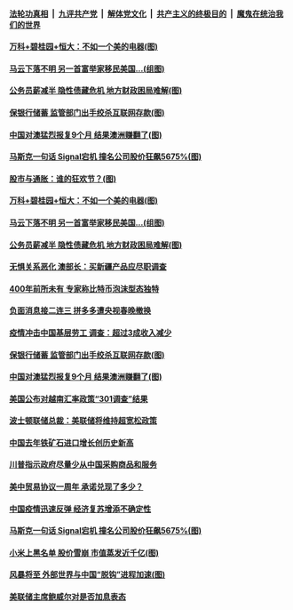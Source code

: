 

####  [法轮功真相](../../../../basic/blob/master/README.md?t=01181501) &nbsp;|&nbsp; [九评共产党](../../../../9ping.md/blob/master/README.md?t=01181501) &nbsp;|&nbsp; [解体党文化](../../../../jtdwh.md/blob/master/README.md?t=01181501)  &nbsp;|&nbsp; [共产主义的终极目的](../../../../gczydzjmd.md/blob/master/README.md?t=01181501) &nbsp;|&nbsp; [魔鬼在统治我们的世界](../../../../mgztzwmdsj.md/blob/master/README.md?t=01181501) 

#### [万科+碧桂园+恒大：不如一个美的电器(图)](../pages/p5/959457.md?t=01181501) 

#### [马云下落不明 另一首富举家移民美国…(组图)](../pages/p5/959464.md?t=01181501) 

#### [公务员薪减半 隐性债藏危机 地方财政困局难解(图)](../pages/p5/959439.md?t=01181501) 

#### [保银行储蓄&nbsp;监管部门出手绞杀互联网存款(图)](../pages/p5/959392.md?t=01181501) 

#### [中国对澳猛烈报复9个月 结果澳洲赚翻了(图)](../pages/p5/959355.md?t=01181501) 

#### [马斯克一句话 Signal宕机 撞名公司股价狂飙5675%(图)](../pages/p5/959331.md?t=01181501) 

#### [股市与通胀：谁的狂欢节？(图)](../pages/p5/959453.md?t=01181501) 

#### [万科+碧桂园+恒大：不如一个美的电器(图)](../pages/p5/959457.md?t=01181501) 

#### [马云下落不明 另一首富举家移民美国…(组图)](../pages/p5/959464.md?t=01181501) 

#### [公务员薪减半 隐性债藏危机 地方财政困局难解(图)](../pages/p5/959439.md?t=01181501) 

#### [无惧关系恶化 澳部长：买新疆产品应尽职调查](../pages/p5/959436.md?t=01181501) 

#### [400年前所未有 专家称比特币泡沫型态独特](../pages/p5/959435.md?t=01181501) 

#### [负面消息接二连三 拼多多遭央视春晚撤换](../pages/p5/959432.md?t=01181501) 

#### [疫情冲击中国基层劳工 调查：超过3成收入减少](../pages/p5/959431.md?t=01181501) 

#### [保银行储蓄&nbsp;监管部门出手绞杀互联网存款(图)](../pages/p5/959392.md?t=01181501) 

#### [中国对澳猛烈报复9个月 结果澳洲赚翻了(图)](../pages/p5/959355.md?t=01181501) 

#### [美国公布对越南汇率政策“301调查”结果](../pages/p5/959351.md?t=01181501) 

#### [波士顿联储总裁：美联储将维持超宽松政策](../pages/p5/959350.md?t=01181501) 

#### [中国去年铁矿石进口增长创历史新高](../pages/p5/959347.md?t=01181501) 

#### [川普指示政府尽量少从中国采购商品和服务](../pages/p5/959343.md?t=01181501) 

#### [美中贸易协议一周年 承诺兑现了多少？](../pages/p5/959339.md?t=01181501) 

#### [中国疫情迅速反弹 经济复苏增添不确定性](../pages/p5/959334.md?t=01181501) 

#### [马斯克一句话 Signal宕机 撞名公司股价狂飙5675%(图)](../pages/p5/959331.md?t=01181501) 

#### [小米上黑名单 股价雪崩 市值蒸发近千亿(图)](../pages/p5/959294.md?t=01181501) 

#### [风暴将至 外部世界与中国“脱钩”进程加速(图)](../pages/p5/959259.md?t=01181501) 

#### [美联储主席鲍威尔对是否加息表态](../pages/p5/959269.md?t=01181501) 

